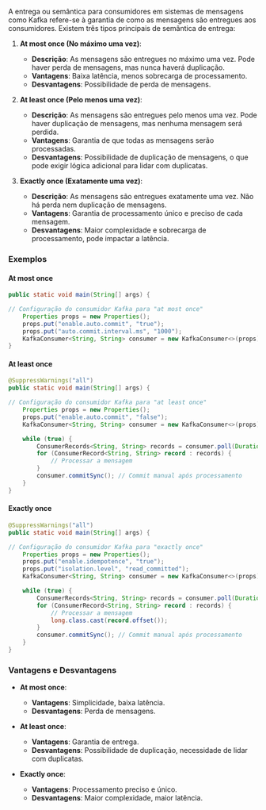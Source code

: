 A entrega ou semântica para consumidores em sistemas de mensagens como Kafka refere-se à garantia de como as mensagens
são entregues aos consumidores. Existem três tipos principais de semântica de entrega:

1. **At most once (No máximo uma vez)**:
    - **Descrição**: As mensagens são entregues no máximo uma vez. Pode haver perda de mensagens, mas nunca haverá
      duplicação.
    - **Vantagens**: Baixa latência, menos sobrecarga de processamento.
    - **Desvantagens**: Possibilidade de perda de mensagens.

2. **At least once (Pelo menos uma vez)**:
    - **Descrição**: As mensagens são entregues pelo menos uma vez. Pode haver duplicação de mensagens, mas nenhuma
      mensagem será perdida.
    - **Vantagens**: Garantia de que todas as mensagens serão processadas.
    - **Desvantagens**: Possibilidade de duplicação de mensagens, o que pode exigir lógica adicional para lidar com
      duplicatas.

3. **Exactly once (Exatamente uma vez)**:
    - **Descrição**: As mensagens são entregues exatamente uma vez. Não há perda nem duplicação de mensagens.
    - **Vantagens**: Garantia de processamento único e preciso de cada mensagem.
    - **Desvantagens**: Maior complexidade e sobrecarga de processamento, pode impactar a latência.

### Exemplos

#### At most once

```java
public static void main(String[] args) {

// Configuração do consumidor Kafka para "at most once"
    Properties props = new Properties();
    props.put("enable.auto.commit", "true");
    props.put("auto.commit.interval.ms", "1000");
    KafkaConsumer<String, String> consumer = new KafkaConsumer<>(props);
}
```

#### At least once

```java
@SuppressWarnings("all")
public static void main(String[] args) {

// Configuração do consumidor Kafka para "at least once"
    Properties props = new Properties();
    props.put("enable.auto.commit", "false");
    KafkaConsumer<String, String> consumer = new KafkaConsumer<>(props);

    while (true) {
        ConsumerRecords<String, String> records = consumer.poll(Duration.ofMillis(100));
        for (ConsumerRecord<String, String> record : records) {
            // Processar a mensagem
        }
        consumer.commitSync(); // Commit manual após processamento
    }
}
```

#### Exactly once

```java
@SuppressWarnings("all")
public static void main(String[] args) {

// Configuração do consumidor Kafka para "exactly once"
    Properties props = new Properties();
    props.put("enable.idempotence", "true");
    props.put("isolation.level", "read_committed");
    KafkaConsumer<String, String> consumer = new KafkaConsumer<>(props);

    while (true) {
        ConsumerRecords<String, String> records = consumer.poll(Duration.ofMillis(100));
        for (ConsumerRecord<String, String> record : records) {
            // Processar a mensagem
            long.class.cast(record.offset());
        }
        consumer.commitSync(); // Commit manual após processamento
    }
}
```

### Vantagens e Desvantagens

- **At most once**:
    - **Vantagens**: Simplicidade, baixa latência.
    - **Desvantagens**: Perda de mensagens.

- **At least once**:
    - **Vantagens**: Garantia de entrega.
    - **Desvantagens**: Possibilidade de duplicação, necessidade de lidar com duplicatas.

- **Exactly once**:
    - **Vantagens**: Processamento preciso e único.
    - **Desvantagens**: Maior complexidade, maior latência.